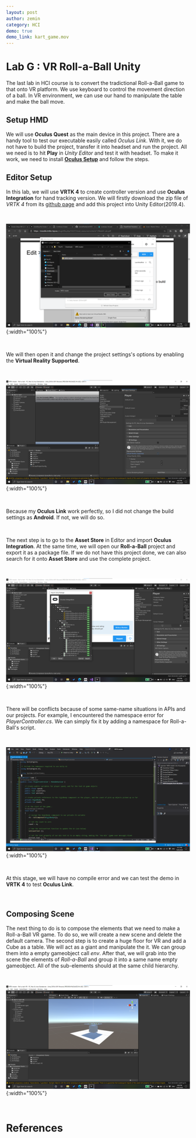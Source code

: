 ```yaml
---
layout: post
author: zemin 
category: HCI
demo: true
demo_link: kart_game.mov
---
```


# Lab G : VR Roll-a-Ball Unity

The last lab in HCI course is to convert the tradictional Roll-a-Ball game to that onto VR platform. We use keyboard to control the movement direction of a ball. In VR environment, we can use our hand to manipulate the table and make the ball move.

## Setup HMD

We will use **Oculus Quest** as the main device in this project. There are a handy tool to test our executable easily called *Oculus Link*. With it, we do not have to build the project, transfer it into headset and run the project. All we need is to hit **Play** in *Unity Editor* and test it with headset. To make it work, we need to install **[Oculus Setup](https://www.oculus.com/setup/)** and follow the steps.

## Editor Setup

In this lab, we will use **VRTK 4** to create controller version and use **Oculus Integration** for hand tracking version. We will firstly download the zip file of *VRTK 4* from its [github page](https://github.com/ExtendRealityLtd/VRTK) and add this project into Unity Editor(2019.4).

&nbsp;

![Alt text](https://raw.githubusercontent.com/zemin-xu/zemin-xu.github.io/master/assets/images/hci_lab3/vrtk_add_project.png "add vrtk"){:width="100%"}

&nbsp;

We will then open it and change the project settings's options by enabling the **Virtual Reality Supported**.

&nbsp;

![Alt text](https://raw.githubusercontent.com/zemin-xu/zemin-xu.github.io/master/assets/images/hci_lab3/project_settings_enable_vr.png "enable vr"){:width="100%"}

&nbsp;

Because my **Oculus Link** work perfectly, so I did not change the build settings as **Android**. If not, we will do so.

&nbsp;

The next step is to go to the **Asset Store** in Editor and import **Oculus Integration**. At the same time, we will open our **Roll-a-Ball** project and export it as a package file. If we do not have this project done, we can also search for it onto **Asset Store** and use the complete project.

&nbsp;

![Alt text](https://raw.githubusercontent.com/zemin-xu/zemin-xu.github.io/master/assets/images/hci_lab3/oculus_integration_import.png "import oculus integration"){:width="100%"}

&nbsp;

There will be conflicts because of some same-name situations in APIs and our projects. For example, I encountered the namespace error for *PlayerController.cs*. We can simply fix it by adding a namespace for Roll-a-Ball's script.

&nbsp;

![Alt text](https://raw.githubusercontent.com/zemin-xu/zemin-xu.github.io/master/assets/images/hci_lab3/add_namespace.png "add namespace"){:width="100%"}

&nbsp;

At this stage, we will have no compile error and we can test the demo in **VRTK 4** to test **Oculus Link**.

&nbsp;

## Composing Scene

The next thing to do is to compose the elements that we need to make a Roll-a-Ball VR game. To do so, we will create a new scene and delete the default camera. The second step is to create a huge floor for VR and add a Cube as a table. We will act as a giant and manipulate the it. We can group them into a empty gameobject call *env*. After that, we will grab into the scene the elements of *Roll-a-Ball* and group it into a same name empty gameobject. All of the sub-elements should at the same child hierarchy.

&nbsp;

![Alt text](https://raw.githubusercontent.com/zemin-xu/zemin-xu.github.io/master/assets/images/hci_lab3/composition_scene.png "composition"){:width="100%"}

&nbsp;

# References
